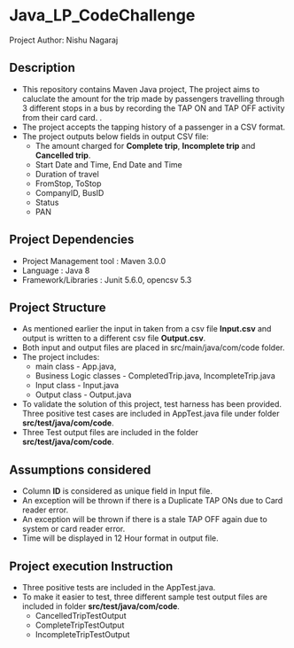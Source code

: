 # Java_LP_CodeChallenge

Project Author: Nishu Nagaraj

## Description

* This repository contains Maven Java project, The project aims to caluclate the amount for the trip made by passengers travelling through 3 different stops in a bus by recording the TAP ON and TAP OFF activity from their card card. .
* The project accepts the tapping history of a passenger in a CSV format.
* The project outputs below fields in output CSV file:
    * The amount charged for **Complete trip**, **Incomplete trip** and **Cancelled trip**.
    * Start Date and Time, End Date and Time
    * Duration of travel
    * FromStop, ToStop
    * CompanyID, BusID
    * Status
    * PAN
    
## Project Dependencies

* Project Management tool : Maven 3.0.0
* Language : Java 8
* Framework/Libraries : Junit 5.6.0, opencsv 5.3

## Project Structure

* As mentioned earlier the input in taken from a csv file **Input.csv** and output is written to a different csv file **Output.csv**. 
* Both input and output files are placed in src/main/java/com/code folder.
* The project includes: 
    * main class - App.java, 
    * Business Logic classes  -  CompletedTrip.java, IncompleteTrip.java
    * Input class - Input.java
    * Output class - Output.java
* To validate the solution of this project, test harness has been provided. Three positive test cases are included in AppTest.java file under folder **src/test/java/com/code**.
* Three Test output files are included in the folder **src/test/java/com/code**.

## Assumptions considered

* Column **ID** is considered as unique field in Input file.
* An exception will be thrown if there is a Duplicate TAP ONs due to Card reader error.
* An exception will be thrown if there is a stale TAP OFF again due to system or card reader error.
* Time will be displayed in 12 Hour format in output file.

## Project execution Instruction

* Three positive tests are included in the AppTest.java.
* To make it easier to test, three different sample test output files are included in folder **src/test/java/com/code**.
    * CancelledTripTestOutput
    * CompleteTripTestOutput
    * IncompleteTripTestOutput



 
    




